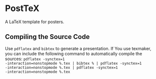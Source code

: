 PostTeX
=======

A LaTeX template for posters. 

Compiling the Source Code
-------------------------

Use `pdflatex` and `bibtex` to generate a presentation.
If You use texmaker, you can include the following command to automatically compile the sources: 
<code>pdflatex -synctex=1 -interaction=nonstopmode %.tex | bibtex % | pdflatex -synctex=1 -interaction=nonstopmode %.tex 
| pdflatex -synctex=1 -interaction=nonstopmode %.tex</code>

